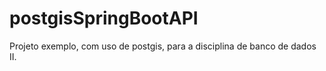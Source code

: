 # postgisSpringBootAPI
Projeto exemplo, com uso de postgis, para a disciplina de banco de dados II.
